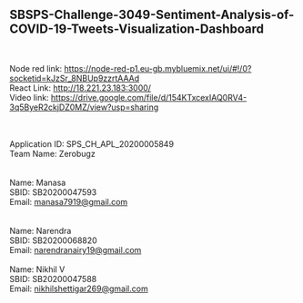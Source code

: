 ## SBSPS-Challenge-3049-Sentiment-Analysis-of-COVID-19-Tweets-Visualization-Dashboard
<br />

Node red link: https://node-red-p1.eu-gb.mybluemix.net/ui/#!/0?socketid=kJzSr_8NBUp9zzrtAAAd  <br />
React Link: http://18.221.23.183:3000/ <br />
Video link: https://drive.google.com/file/d/154KTxcexIAQ0RV4-3q5ByeR2ckjDZ0MZ/view?usp=sharing <br />

<br /><br />
Application ID: SPS_CH_APL_20200005849 <br />
Team Name: Zerobugz <br />
<br /><br />
Name: Manasa <br />
SBID: SB20200047593 <br />
Email: manasa7919@gmail.com <br />
<br /><br />
Name: Narendra <br />
SBID: SB20200068820 <br />
Email: narendranairy19@gmail.com  <br />
<br />
Name: Nikhil V <br />
SBID: SB20200047588 <br />
Email: nikhilshettigar269@gmail.com <br />

